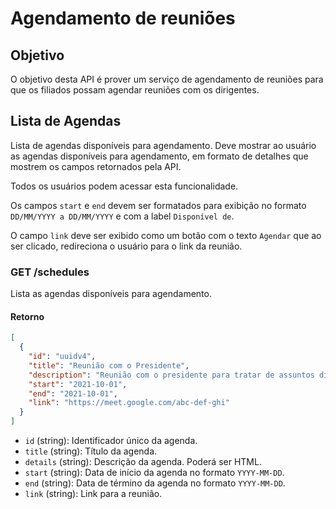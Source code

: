# Agendamento de reuniões

## Objetivo

O objetivo desta API é prover um serviço de agendamento de reuniões para que os filiados possam agendar reuniões com os dirigentes.

## Lista de Agendas

Lista de agendas disponíveis para agendamento. Deve mostrar ao usuário as agendas disponíveis para agendamento, em formato de detalhes que mostrem os campos retornados pela API.

Todos os usuários podem acessar esta funcionalidade.

Os campos `start` e `end` devem ser formatados para exibição no formato `DD/MM/YYYY a DD/MM/YYYY` e com a label `Disponível de`.

O campo `link` deve ser exibido como um botão com o texto `Agendar` que ao ser clicado, redireciona o usuário para o link da reunião.

### GET /schedules

Lista as agendas disponíveis para agendamento.

#### Retorno

```json
[
  {
    "id": "uuidv4",
    "title": "Reunião com o Presidente",
    "description": "Reunião com o presidente para tratar de assuntos diversos",
    "start": "2021-10-01",
    "end": "2021-10-01",
    "link": "https://meet.google.com/abc-def-ghi"
  }
]
```

- `id` (string): Identificador único da agenda.
- `title` (string): Título da agenda.
- `details` (string): Descrição da agenda. Poderá ser HTML.
- `start` (string): Data de início da agenda no formato `YYYY-MM-DD`.
- `end` (string): Data de término da agenda no formato `YYYY-MM-DD`.
- `link` (string): Link para a reunião.